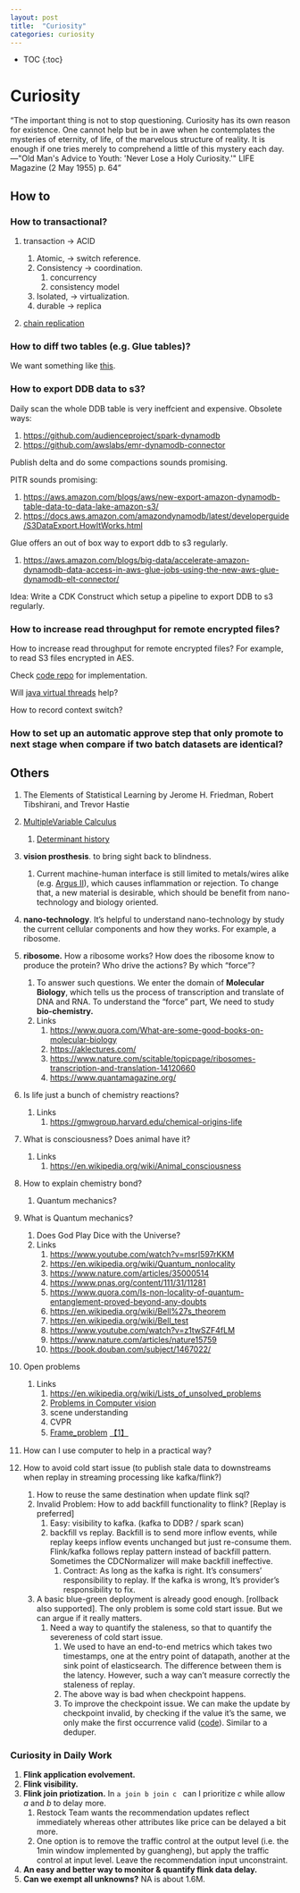 ```yaml
---
layout: post
title:  "Curiosity"
categories: curiosity 
---
```


* TOC
{:toc}


# Curiosity

“The important thing is not to stop questioning. Curiosity has its own reason for existence. One cannot help but be in awe when he contemplates the mysteries of eternity, of life, of the marvelous structure of reality. It is enough if one tries merely to comprehend a little of this mystery each day.
—"Old Man's Advice to Youth: 'Never Lose a Holy Curiosity.'" LIFE Magazine (2 May 1955) p. 64”

## How to

### How to transactional?

1. transaction -> ACID
      1. Atomic, -> switch reference.
      1. Consistency -> coordination.
         1. concurrency
         1. consistency model
      1. Isolated, -> virtualization.
      1. durable -> replica

1. [chain replication](https://www.cs.cornell.edu/home/rvr/papers/OSDI04.pdf)

### How to diff two tables (e.g. Glue tables)?

We want something like [this](https://stackoverflow.com/questions/50073678/can-two-parquet-files-be-compared).

### How to export DDB data to s3?

Daily scan the whole DDB table is very ineffcient and expensive. Obsolete ways:

1. https://github.com/audienceproject/spark-dynamodb
1. https://github.com/awslabs/emr-dynamodb-connector

Publish delta and do some compactions sounds promising.

PITR sounds promising:

1. https://aws.amazon.com/blogs/aws/new-export-amazon-dynamodb-table-data-to-data-lake-amazon-s3/
1. https://docs.aws.amazon.com/amazondynamodb/latest/developerguide/S3DataExport.HowItWorks.html

Glue offers an out of box way to export ddb to s3 regularly.

1. https://aws.amazon.com/blogs/big-data/accelerate-amazon-dynamodb-data-access-in-aws-glue-jobs-using-the-new-aws-glue-dynamodb-elt-connector/

Idea: Write a CDK Construct which setup a pipeline to export DDB to s3 regularly.

### How to increase read throughput for remote encrypted files?

How to increase read throughput for remote encrypted files? For example, to read
S3 files encrypted in AES.

Check [code repo][code] for implementation.

Will [java virtual threads][java-virtual-threads] help?

How to record context switch?

[code]: https://github.com/wangzhihao/read-performance
[java-virtual-threads]: https://www.infoq.com/articles/java-virtual-threads/

### How to set up an automatic approve step that only promote to next stage when compare if two batch datasets are identical?

## Others

1. The Elements of Statistical Learning by Jerome H. Friedman, Robert Tibshirani, and Trevor Hastie
2. [MultipleVariable Calculus](https://ocw.mit.edu/courses/mathematics/18-02sc-multivariable-calculus-fall-2010/syllabus/)
    1. [Determinant history](https://www.youtube.com/watch?v=Vg1e2FEpf9w)




1. **vision prosthesis**. to bring sight back to blindness. 
    1. Current machine-human interface is still limited to metals/wires alike (e.g. [Argus II](https://en.wikipedia.org/wiki/Argus_retinal_prosthesis)), which causes inflammation or rejection. To change that, a new material is desirable, which should be benefit from nano-technology and biology oriented.
2. **nano-technology**. It’s helpful to understand nano-technology by study the current cellular components and how they works. For example, a ribosome.
3. **ribosome.** How a ribosome works? How does the ribosome know to produce the protein? Who drive the actions? By which “force”?
    1. To answer such questions. We enter the domain of **Molecular Biology**, which tells us the process of transcription and translate of DNA and RNA. To understand the “force” part, We need to study **bio-chemistry.**
    2. Links
        1. https://www.quora.com/What-are-some-good-books-on-molecular-biology
        2. https://aklectures.com/
        3. https://www.nature.com/scitable/topicpage/ribosomes-transcription-and-translation-14120660
        4. https://www.quantamagazine.org/
4. Is life just a bunch of chemistry reactions?
    1. Links
        1. https://gmwgroup.harvard.edu/chemical-origins-life
5. What is consciousness? Does animal have it?
    1. Links
        1. https://en.wikipedia.org/wiki/Animal_consciousness
6. How to explain chemistry bond?
    1. Quantum mechanics?
7. What is Quantum mechanics?
    1. Does God Play Dice with the Universe?
    2. Links
        1. https://www.youtube.com/watch?v=msrl597rKKM
        2. https://en.wikipedia.org/wiki/Quantum_nonlocality
        3. https://www.nature.com/articles/35000514
        4. https://www.pnas.org/content/111/31/11281
        5. https://www.quora.com/Is-non-locality-of-quantum-entanglement-proved-beyond-any-doubts
        6. https://en.wikipedia.org/wiki/Bell%27s_theorem
        7. https://en.wikipedia.org/wiki/Bell_test
        8. https://www.youtube.com/watch?v=z1twSZF4fLM
        9. https://www.nature.com/articles/nature15759
        10. https://book.douban.com/subject/1467022/
8. Open problems
    1. Links
        1. https://en.wikipedia.org/wiki/Lists_of_unsolved_problems
        2. [Problems in Computer vision](https://www.youtube.com/watch?v=tOiwKqyocI8)
        3. scene understanding
        4. CVPR
        5. [Frame_problem](https://en.wikipedia.org/wiki/Frame_problem) [【1】](https://medium.com/@jockeyng/%E6%A1%86%E6%9E%B6%E5%95%8F%E9%A1%8C-1686bda35d7b)
9. How can I use computer to help in a practical way?
10. How to avoid cold start issue (to publish stale data to downstreams when replay in streaming processing like kafka/flink?)
    1. How to reuse the same destination when update flink sql?
    2. Invalid Problem: How to add backfill functionality to flink? [Replay is preferred]
        1. Easy: visibility to kafka. (kafka to DDB? / spark scan)
        2. backfill vs replay. Backfill is to send more inflow events, while replay keeps inflow events unchanged but just re-consume them. Flink/kafka follows replay pattern instead of backfill pattern. Sometimes the CDCNormalizer will make backfill ineffective.
            1. Contract: As long as the kafka is right. It’s consumers’ responsibility to replay. If the kafka is wrong, It’s provider’s responsibility to fix.
    3. A basic blue-green deployment is already good enough. [rollback also supported]. The only problem is some cold start issue. But we can argue if it really matters.
        1. Need a way to quantify the staleness, so that to quantify the severeness of cold start issue.
            1. We used to have an end-to-end metrics which takes two timestamps, one at the entry point of datapath, another at the sink point of elasticsearch. The difference between them is the latency. However, such a way can’t measure correctly the staleness of replay.
            2. The above way is bad when checkpoint happens.
            3. To improve the checkpoint issue. We can make the update by checkpoint invalid, by checking if the value it’s the same, we only make the first occurrence valid ([code](https://code.amazon.com/packages/ICatFlinkUDF/blobs/mainline/--/src/main/java/com/amazon/icat/udf/LatencyUDF.java)). Similar to a deduper. 

### Curiosity in Daily Work

1. **Flink application evolvement.**
2. **Flink visibility.**
3. **Flink join priotization.** In `a join b join c ` can I prioritize *c* while allow *a* and *b* to delay more. 
    1. Restock Team wants the recommendation updates reflect immediately whereas other attributes like price can be delayed a bit more.
    2. One option is to remove the traffic control at the output level (i.e. the 1min window implemented by guangheng), but apply the traffic control at input level. Leave the recommendation input unconstraint.
4. **An easy and better way to monitor & quantify flink data delay.**
5. **Can we exempt all unknowns?** NA is about 1.6M.







